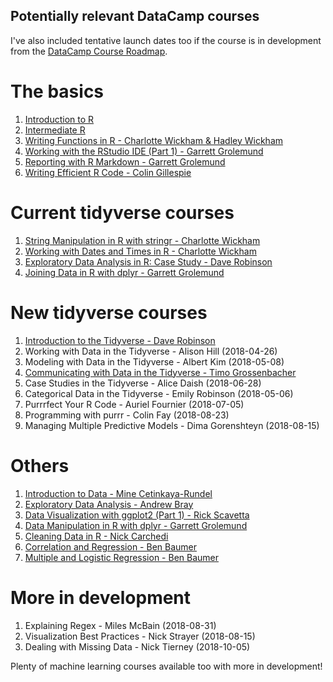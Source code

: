 ## Potentially relevant DataCamp courses

I've also included tentative launch dates too if the course is in development from the [DataCamp Course Roadmap](https://trello.com/b/JSLbBqWB/datacamp-course-roadmap).

# The basics

1. [Introduction to R](https://www.datacamp.com/courses/free-introduction-to-r)
2. [Intermediate R](https://www.datacamp.com/courses/intermediate-r)
3. [Writing Functions in R - Charlotte Wickham & Hadley Wickham](https://www.datacamp.com/courses/writing-functions-in-r)
4. [Working with the RStudio IDE (Part 1) - Garrett Grolemund](https://www.datacamp.com/courses/working-with-the-rstudio-ide-part-1)
5. [Reporting with R Markdown - Garrett Grolemund](https://www.datacamp.com/courses/reporting-with-r-markdown)
6. [Writing Efficient R Code - Colin Gillespie](https://www.datacamp.com/courses/writing-efficient-r-code)

# Current tidyverse courses
1. [String Manipulation in R with stringr - Charlotte Wickham](https://www.datacamp.com/courses/string-manipulation-in-r-with-stringr)
2. [Working with Dates and Times in R - Charlotte Wickham](https://www.datacamp.com/courses/working-with-dates-and-times-in-r)
3. [Exploratory Data Analysis in R: Case Study - Dave Robinson](https://www.datacamp.com/courses/exploratory-data-analysis-in-r-case-study)
4. [Joining Data in R with dplyr - Garrett Grolemund](https://www.datacamp.com/courses/joining-data-in-r-with-dplyr)

# New tidyverse courses

1. [Introduction to the Tidyverse - Dave Robinson](https://www.datacamp.com/courses/introduction-to-the-tidyverse)
2. Working with Data in the Tidyverse - Alison Hill (2018-04-26)
3. Modeling with Data in the Tidyverse - Albert Kim (2018-05-08)
4. [Communicating with Data in the Tidyverse - Timo Grossenbacher](https://www.datacamp.com/courses/communicating-with-data-in-the-tidyverse)
5. Case Studies in the Tidyverse - Alice Daish (2018-06-28)
6. Categorical Data in the Tidyverse - Emily Robinson (2018-05-06)
7. Purrrfect Your R Code - Auriel Fournier (2018-07-05)
8. Programming with purrr - Colin Fay (2018-08-23)
9. Managing Multiple Predictive Models - Dima Gorenshteyn (2018-08-15)

# Others

1. [Introduction to Data - Mine Cetinkaya-Rundel](https://www.datacamp.com/courses/introduction-to-data)
2. [Exploratory Data Analysis - Andrew Bray](https://www.datacamp.com/courses/exploratory-data-analysis)
3. [Data Visualization with ggplot2 (Part 1) - Rick Scavetta](https://www.datacamp.com/courses/data-visualization-with-ggplot2-1)
4. [Data Manipulation in R with dplyr - Garrett Grolemund](https://www.datacamp.com/courses/dplyr-data-manipulation-r-tutorial)
5. [Cleaning Data in R - Nick Carchedi](https://www.datacamp.com/courses/cleaning-data-in-r)
6. [Correlation and Regression - Ben Baumer](https://www.datacamp.com/courses/correlation-and-regression)
7. [Multiple and Logistic Regression - Ben Baumer](https://www.datacamp.com/courses/multiple-and-logistic-regression)

# More in development

1. Explaining Regex - Miles McBain (2018-08-31)
2. Visualization Best Practices - Nick Strayer (2018-08-15)
3. Dealing with Missing Data - Nick Tierney (2018-10-05)

Plenty of machine learning courses available too with more in development!
